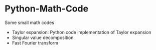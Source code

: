 # Python-Math-Code
Some small math codes
- Taylor expansion: Python code implementation of Taylor expansion
- Singular value decomposition
- Fast Fourier transform

